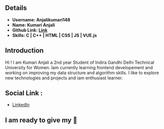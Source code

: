 ## Details

- **Username: Anjalikumari148**
- **Name: Kumari Anjali**
- **Github Link: [Link](https://github.com/Anjalikumari148)**
- **Skills: C \| C++ \| HTML \| CSS \| JS \| VUE.js**

## Introduction

Hi ! I am Kumari Anjali a 2nd year Student of Indira Gandhi Delhi Technical University for Women.
Iam currently learning frontend developement and working on improving my data structure and algorithm skills. I like to explore new technologies and projects and iam enthusiast learner.

## Social Link :

- [LinkedIn](https://www.linkedin.com/in/anjali-kumari-605aa5198)

## I am ready to give my 💯
